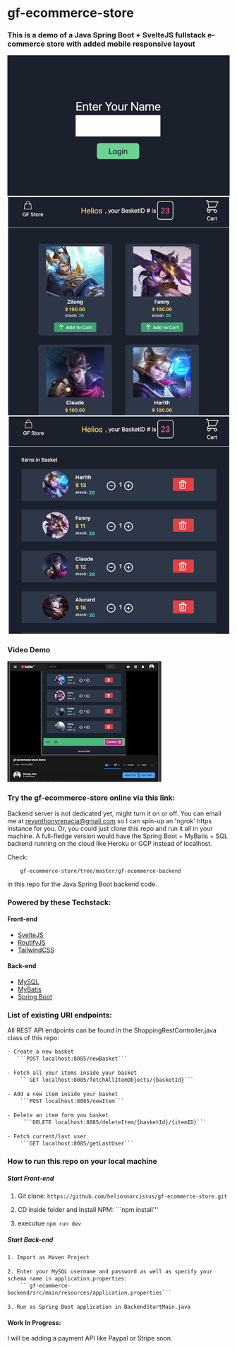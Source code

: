 # gf-ecommerce-store 
### This is a demo of a Java Spring Boot + SvelteJS fullstack e-commerce store with added mobile responsive layout
![login page](./public/static/images/login.png)
![shop view](./public/static/images/shop.png)
![shopping cart](./public/static/images/mybasket.png)

### Video Demo
[![youtube](./public/static/images/youtube.png)](https://www.youtube.com/watch?v=gKTPasRWe2g&ab_channel=OwnageJuice)      

### Try the gf-ecommerce-store online via this link:

Backend server is not dedicated yet, might turn it on or off. You can email me at reyanthonyrenacia@gmail.com so I can spin-up an 'ngrok' https instance for you. Or, you could just clone this repo and run it all in your machine.
A full-fledge version would have the Spring Boot + MyBatis + SQL backend running on the cloud like Heroku or GCP
instead of localhost.

Check:

        gf-ecommerce-store/tree/master/gf-ecommerce-backend
in this repo for the Java Spring Boot backend code.
### Powered by these Techstack:
#### Front-end
- [SvelteJS](https://github.com/sveltejs/template)
- [RoutifyJS](https://routify.dev/guide/installation/install-to-existing-project)
- [TailwindCSS](https://dev.to/inalbant/a-simpler-way-to-add-tailwindcss-to-your-svelte-project-11ja)
#### Back-end
- [MySQL](https://www.mysql.com/)
- [MyBatis](https://blog.mybatis.org/)
- [Spring Boot](https://docs.spring.io/spring-boot/docs/current/reference/htmlsingle)

### List of existing URI endpoints:
All REST API endpoints can be found in the ShoppingRestController.java class of this repo:

    - Create a new basket
       ```POST localhost:8085/newBasket```
        
    - Fetch all your items inside your basket
        ```GET localhost:8085/fetchAllItemObjects/{basketId}```
        
    - Add a new item inside your basket
        ```POST localhost:8085/newItem```
        
    - Delete an item form you basket
         ```DELETE localhost:8085/deleteItem/{basketId}/{itemID}```
         
    - Fetch current/last user
        ```GET localhost:8085/getLastUser```
        
### How to run this repo on your local machine
##### Start Front-end
1. Git clone:
        ```https://github.com/heliosnarcissus/gf-ecommerce-store.git```
    
2. CD inside folder and Install NPM:
        ```npm install'''
        
3. executue ```npm run dev```
##### Start Back-end
    1. Import as Maven Project

    2. Enter your MySQL username and password as well as specify your schema name in application.properties:
        ```gf-ecommerce-backend/src/main/resources/application.properties```
    
    3. Run as Spring Boot application in BackendStartMain.java
          
#### Work In Progress:
 I will be adding a payment API like Paypal or Stripe soon.

